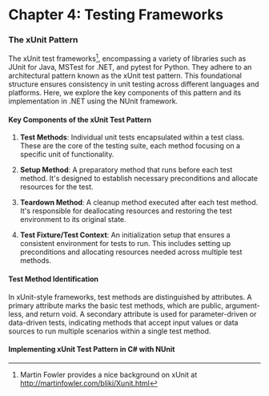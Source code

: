 # Chapter 4: Testing Frameworks


### The xUnit Pattern

The xUnit test frameworks[^1], encompassing a variety of libraries such as JUnit for Java, MSTest for .NET, and pytest for Python. They adhere to an architectural pattern known as the xUnit test pattern. This foundational structure ensures consistency in unit testing across different languages and platforms. Here, we explore the key components of this pattern and its implementation in .NET using the NUnit framework.

#### Key Components of the xUnit Test Pattern

1. **Test Methods**: Individual unit tests encapsulated within a test class. These are the core of the testing suite, each method focusing on a specific unit of functionality.
   
2. **Setup Method**: A preparatory method that runs before each test method. It's designed to establish necessary preconditions and allocate resources for the test.
   
3. **Teardown Method**: A cleanup method executed after each test method. It's responsible for deallocating resources and restoring the test environment to its original state.
   
4. **Test Fixture/Test Context**: An initialization setup that ensures a consistent environment for tests to run. This includes setting up preconditions and allocating resources needed across multiple test methods.

#### Test Method Identification

In xUnit-style frameworks, test methods are distinguished by attributes. A primary attribute marks the basic test methods, which are public, argument-less, and return void. A secondary attribute is used for parameter-driven or data-driven tests, indicating methods that accept input values or data sources to run multiple scenarios within a single test method.

#### Implementing xUnit Test Pattern in C# with NUnit










[^1]: Martin Fowler provides a nice background on xUnit at http://martinfowler.com/bliki/Xunit.html 
